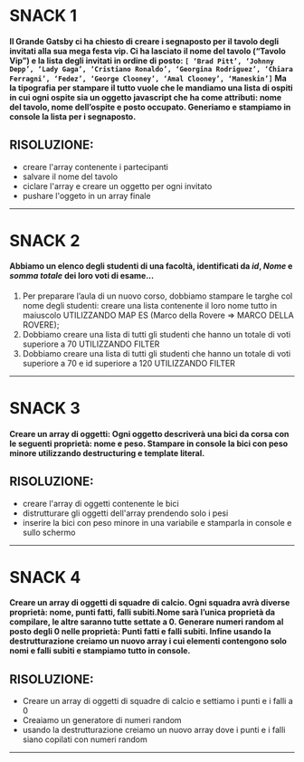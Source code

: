 # SNACK 1
#### Il Grande Gatsby ci ha chiesto di creare i segnaposto per il tavolo degli invitati alla sua mega festa vip. Ci ha lasciato il nome del tavolo (“Tavolo Vip”) e la lista degli invitati in ordine di posto: `[ ‘Brad Pitt’, ‘Johnny Depp’, ‘Lady Gaga’, ‘Cristiano Ronaldo’, ‘Georgina Rodriguez’, ‘Chiara Ferragni’, ‘Fedez’, ‘George Clooney’, ‘Amal Clooney’, ‘Maneskin’]` Ma la tipografia per stampare il tutto vuole che le mandiamo una lista di ospiti in cui ogni ospite sia un oggetto javascript che ha come attributi: nome del tavolo, nome dell’ospite e posto occupato. Generiamo e stampiamo in console la lista per i segnaposto.

## RISOLUZIONE:
- creare l'array contenente i partecipanti
- salvare il nome del tavolo
- ciclare l'array e creare un oggetto per ogni invitato
- pushare l'oggeto in un array finale

--------------------------------------------

# SNACK 2 
#### Abbiamo un elenco degli studenti di una facoltà, identificati da _id_, _Nome_ e _somma totale_ dei loro voti di esame...
1. Per preparare l’aula di un nuovo corso, dobbiamo stampare le targhe col nome degli studenti: creare una lista contenente il loro nome tutto in maiuscolo UTILIZZANDO MAP
ES (Marco della Rovere => MARCO DELLA ROVERE);
2. Dobbiamo creare una lista di tutti gli studenti che hanno un totale di voti superiore a 70 UTILIZZANDO FILTER
3. Dobbiamo creare una lista di tutti gli studenti che hanno un totale di voti superiore a 70 e id superiore a 120 UTILIZZANDO FILTER

-----------------------------------------------

# SNACK 3

#### Creare un array di oggetti: Ogni oggetto descriverà una bici da corsa con le seguenti proprietà: nome e peso. Stampare in console la bici con peso minore utilizzando destructuring e template literal.

## RISOLUZIONE:
- creare l'array di oggetti contenente le bici
- distrutturare gli oggetti dell'array prendendo solo i pesi 
- inserire la bici con peso minore in una variabile e stamparla in console e sullo schermo

-----------------------------------------------

# SNACK 4

#### Creare un array di oggetti di squadre di calcio. Ogni squadra avrà diverse proprietà: nome, punti fatti, falli subiti.Nome sarà l’unica proprietà da compilare, le altre saranno tutte settate a 0. Generare numeri random al posto degli 0 nelle proprietà: Punti fatti e falli subiti. Infine usando la destrutturazione creiamo un nuovo array i cui elementi contengono solo nomi e falli subiti e stampiamo tutto in console.

## RISOLUZIONE:
- Creare un array di oggetti di squadre di calcio e settiamo i punti e i falli a 0
- Creaiamo un generatore di numeri random
- usando la destrutturazione creiamo un nuovo array dove i punti e i falli siano copilati con numeri random

-----------------------------------------------
